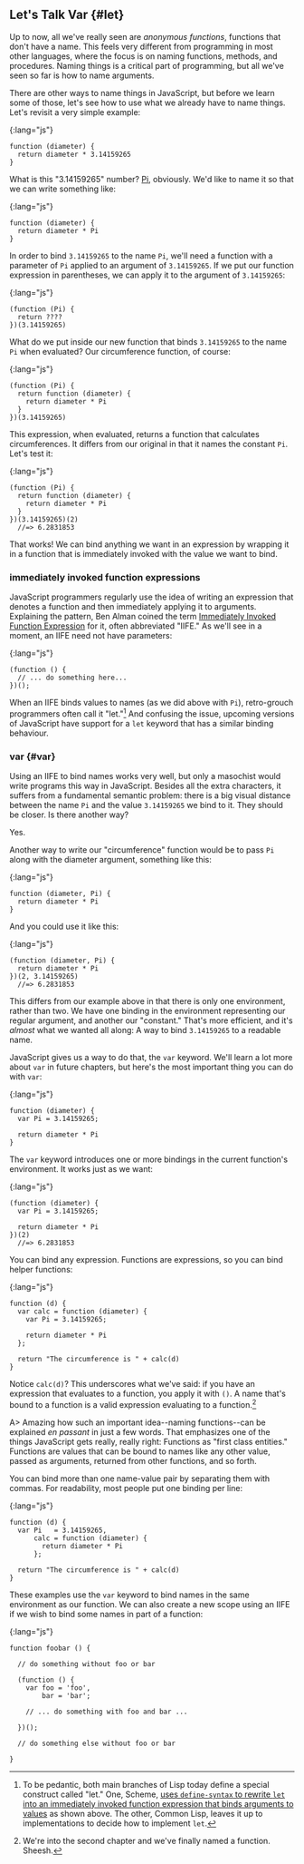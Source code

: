 ## Let's Talk Var {#let}

Up to now, all we've really seen are *anonymous functions*, functions that don't have a name. This feels very different from programming in most other languages, where the focus is on naming functions, methods, and procedures. Naming things is a critical part of programming, but all we've seen so far is how to name arguments.

There are other ways to name things in JavaScript, but before we learn some of those, let's see how to use what we already have to name things. Let's revisit a very simple example:

{:lang="js"}
~~~~~~~~
function (diameter) {
  return diameter * 3.14159265
}
~~~~~~~~

What is this "3.14159265" number? [Pi], obviously. We'd like to name it so that we can write something like:

{:lang="js"}
~~~~~~~~
function (diameter) {
  return diameter * Pi
}
~~~~~~~~

In order to bind `3.14159265` to the name `Pi`, we'll need a function with a parameter of `Pi` applied to an argument of `3.14159265`. If we put our function expression in parentheses, we can apply it to the argument of `3.14159265`:

{:lang="js"}
~~~~~~~~
(function (Pi) {
  return ????
})(3.14159265)
~~~~~~~~

What do we put inside our new function that binds `3.14159265` to the name `Pi` when evaluated? Our circumference function, of course:

[Pi]: https://en.wikipedia.org/wiki/Pi

{:lang="js"}
~~~~~~~~
(function (Pi) {
  return function (diameter) {
    return diameter * Pi
  }
})(3.14159265)
~~~~~~~~

This expression, when evaluated, returns a function that calculates circumferences. It differs from our original in that it names the constant `Pi`. Let's test it:

{:lang="js"}
~~~~~~~~
(function (Pi) {
  return function (diameter) {
    return diameter * Pi
  }
})(3.14159265)(2)
  //=> 6.2831853
~~~~~~~~

That works! We can bind anything we want in an expression by wrapping it in a function that is immediately invoked with the value we want to bind.

### immediately invoked function expressions

JavaScript programmers regularly use the idea of writing an expression that denotes a function and then immediately applying it to arguments. Explaining the pattern, Ben Alman coined the term [Immediately Invoked Function Expression][iife] for it, often abbreviated "IIFE." As we'll see in a moment, an IIFE need not have parameters:

{:lang="js"}
~~~~~~~~
(function () {
  // ... do something here...
})();
~~~~~~~~

When an IIFE binds values to names (as we did above with `Pi`), retro-grouch programmers often call it "let."[^let] And confusing the issue, upcoming versions of JavaScript have support for a `let` keyword that has a similar binding behaviour.

### var {#var}

Using an IIFE to bind names works very well, but only a masochist would write programs this way in JavaScript. Besides all the extra characters, it suffers from a fundamental semantic problem: there is a big visual distance between the name `Pi` and the value `3.14159265` we bind to it. They should be closer. Is there another way?

Yes.

Another way to write our "circumference" function would be to pass `Pi` along with the diameter argument, something like this:

{:lang="js"}
~~~~~~~~
function (diameter, Pi) {
  return diameter * Pi
}
~~~~~~~~

And you could use it like this:

{:lang="js"}
~~~~~~~~
(function (diameter, Pi) {
  return diameter * Pi
})(2, 3.14159265)
  //=> 6.2831853
~~~~~~~~

This differs from our example above in that there is only one environment, rather than two. We have one binding in the environment representing our regular argument, and another our "constant." That's more efficient, and it's *almost* what we wanted all along: A way to bind `3.14159265` to a readable name.

JavaScript gives us a way to do that, the `var` keyword. We'll learn a lot more about `var` in future chapters, but here's the most important thing you can do with `var`:

{:lang="js"}
~~~~~~~~
function (diameter) {
  var Pi = 3.14159265;

  return diameter * Pi
}
~~~~~~~~

The `var` keyword introduces one or more bindings in the current function's environment. It works just as we want:

{:lang="js"}
~~~~~~~~
(function (diameter) {
  var Pi = 3.14159265;

  return diameter * Pi
})(2)
  //=> 6.2831853
~~~~~~~~

You can bind any expression. Functions are expressions, so you can bind helper functions:

{:lang="js"}
~~~~~~~~
function (d) {
  var calc = function (diameter) {
    var Pi = 3.14159265;

    return diameter * Pi
  };

  return "The circumference is " + calc(d)
}
~~~~~~~~

Notice `calc(d)`? This underscores what we've said: if you have an expression that evaluates to a function, you apply it with `()`. A name that's bound to a function is a valid expression evaluating to a function.[^namedfn]

[^namedfn]: We're into the second chapter and we've finally named a function. Sheesh.

A> Amazing how such an important idea--naming functions--can be explained *en passant* in just a few words. That emphasizes one of the things JavaScript gets really, really right: Functions as "first class entities." Functions are values that can be bound to names like any other value, passed as arguments, returned from other functions, and so forth.

You can bind more than one name-value pair by separating them with commas. For readability, most people put one binding per line:

{:lang="js"}
~~~~~~~~
function (d) {
  var Pi   = 3.14159265,
      calc = function (diameter) {
        return diameter * Pi
      };

  return "The circumference is " + calc(d)
}
~~~~~~~~

These examples use the `var` keyword to bind names in the same environment as our function. We can also create a new scope using an IIFE if we wish to bind some names in part of a function:

{:lang="js"}
~~~~~~~~
function foobar () {

  // do something without foo or bar

  (function () {
    var foo = 'foo',
        bar = 'bar';

    // ... do something with foo and bar ...

  })();

  // do something else without foo or bar

}
~~~~~~~~

[^let]: To be pedantic, both main branches of Lisp today define a special construct called "let." One, Scheme, [uses `define-syntax` to rewrite `let` into an immediately invoked function expression that binds arguments to values](https://en.wikipedia.org/wiki/Scheme_(programming_language)#Minimalism) as shown above. The other, Common Lisp, leaves it up to implementations to decide how to implement `let`.

[iife]: http://www.benalman.com/news/2010/11/immediately-invoked-function-expression/
